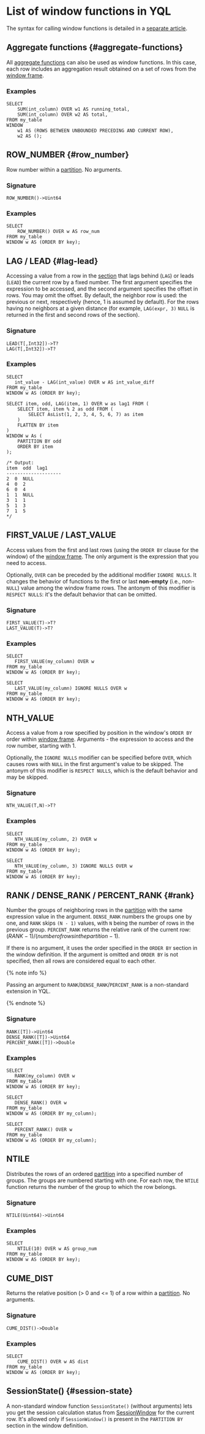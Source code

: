 
# List of window functions in YQL

The syntax for calling window functions is detailed in a [separate article](../syntax/window.md).



## Aggregate functions {#aggregate-functions}

All [aggregate functions](aggregation.md) can also be used as window functions.
In this case, each row includes an aggregation result obtained on a set of rows from the [window frame](../syntax/window.md#frame).

### Examples

```yql
SELECT
    SUM(int_column) OVER w1 AS running_total,
    SUM(int_column) OVER w2 AS total,
FROM my_table
WINDOW
    w1 AS (ROWS BETWEEN UNBOUNDED PRECEDING AND CURRENT ROW),
    w2 AS ();
```



## ROW_NUMBER {#row_number}

Row number within a [partition](../syntax/window.md#partition). No arguments.

### Signature

```yql
ROW_NUMBER()->Uint64
```

### Examples

```yql
SELECT
    ROW_NUMBER() OVER w AS row_num
FROM my_table
WINDOW w AS (ORDER BY key);
```



## LAG / LEAD {#lag-lead}

Accessing a value from a row in the [section](../syntax/window.md#partition) that lags behind (`LAG`) or leads (`LEAD`) the current row by a fixed number. The first argument specifies the expression to be accessed, and the second argument specifies the offset in rows. You may omit the offset. By default, the neighbor row is used: the previous or next, respectively (hence, 1 is assumed by default). For the rows having no neighbors at a given distance (for example, `LAG(expr, 3)` `NULL` is returned in the first and second rows of the section).

### Signature

```yql
LEAD(T[,Int32])->T?
LAG(T[,Int32])->T?
```

### Examples

```yql
SELECT
   int_value - LAG(int_value) OVER w AS int_value_diff
FROM my_table
WINDOW w AS (ORDER BY key);
```

```yql
SELECT item, odd, LAG(item, 1) OVER w as lag1 FROM (
    SELECT item, item % 2 as odd FROM (
        SELECT AsList(1, 2, 3, 4, 5, 6, 7) as item
    )
    FLATTEN BY item
)
WINDOW w As (
    PARTITION BY odd
    ORDER BY item
);

/* Output:
item  odd  lag1
--------------------
2  0  NULL
4  0  2
6  0  4
1  1  NULL
3  1  1
5  1  3
7  1  5
*/
```


## FIRST_VALUE / LAST_VALUE

Access values from the first and last rows (using the `ORDER BY` clause for the window) of the [window frame](../syntax/window.md#frame). The only argument is the expression that you need to access.

Optionally, `OVER` can be preceded by the additional modifier `IGNORE NULLS`. It changes the behavior of functions to the first or last **non-empty** (i.e., non-`NULL`) value among the window frame rows. The antonym of this modifier is `RESPECT NULLS`: it's the default behavior that can be omitted.

### Signature

```yql
FIRST_VALUE(T)->T?
LAST_VALUE(T)->T?
```

### Examples

```yql
SELECT
   FIRST_VALUE(my_column) OVER w
FROM my_table
WINDOW w AS (ORDER BY key);
```

```yql
SELECT
   LAST_VALUE(my_column) IGNORE NULLS OVER w
FROM my_table
WINDOW w AS (ORDER BY key);
```



## NTH_VALUE

Access a value from a row specified by position in the window's `ORDER BY` order within [window frame](../syntax/window.md#frame). Arguments - the expression to access and the row number, starting with 1.

Optionally, the `IGNORE NULLS` modifier can be specified before `OVER`, which causes rows with `NULL` in the first argument's value to be skipped. The antonym of this modifier is `RESPECT NULLS`, which is the default behavior and may be skipped.

### Signature

```yql
NTH_VALUE(T,N)->T?
```

### Examples

```yql
SELECT
   NTH_VALUE(my_column, 2) OVER w
FROM my_table
WINDOW w AS (ORDER BY key);
```

```yql
SELECT
   NTH_VALUE(my_column, 3) IGNORE NULLS OVER w
FROM my_table
WINDOW w AS (ORDER BY key);
```




## RANK / DENSE_RANK / PERCENT_RANK {#rank}

Number the groups of neighboring rows in the [partition](../syntax/window.md#partition) with the same expression value in the argument. `DENSE_RANK` numbers the groups one by one, and `RANK` skips `(N - 1)` values, with `N` being the number of rows in the previous group. `PERCENT_RANK` returns the relative rank of the current row: $(RANK - 1)/(number of rows in the partition - 1)$.

If there is no argument, it uses the order specified in the `ORDER BY` section in the window definition.
If the argument is omitted and `ORDER BY` is not specified, then all rows are considered equal to each other.

{% note info %}

Passing an argument to `RANK`/`DENSE_RANK`/`PERCENT_RANK` is a non-standard extension in YQL.

{% endnote %}

### Signature

```text
RANK([T])->Uint64
DENSE_RANK([T])->Uint64
PERCENT_RANK([T])->Double
```

### Examples

```yql
SELECT
   RANK(my_column) OVER w
FROM my_table
WINDOW w AS (ORDER BY key);
```

```yql
SELECT
   DENSE_RANK() OVER w
FROM my_table
WINDOW w AS (ORDER BY my_column);
```

```yql
SELECT
   PERCENT_RANK() OVER w
FROM my_table
WINDOW w AS (ORDER BY my_column);
```



## NTILE

Distributes the rows of an ordered [partition](../syntax/window.md#partition) into a specified number of groups. The groups are numbered starting with one. For each row, the `NTILE` function returns the number of the group to which the row belongs.

### Signature

```yql
NTILE(Uint64)->Uint64
```

### Examples

```yql
SELECT
    NTILE(10) OVER w AS group_num
FROM my_table
WINDOW w AS (ORDER BY key);
```



## CUME_DIST

Returns the relative position (> 0 and <= 1) of a row within a [partition](../syntax/window.md#partition). No arguments.

### Signature

```yql
CUME_DIST()->Double
```

### Examples

```yql
SELECT
    CUME_DIST() OVER w AS dist
FROM my_table
WINDOW w AS (ORDER BY key);
```


## SessionState() {#session-state}

A non-standard window function `SessionState()` (without arguments) lets you get the session calculation status from [SessionWindow](../syntax/group_by.md#session-window) for the current row.
It's allowed only if `SessionWindow()` is present in the `PARTITION BY` section in the window definition.


